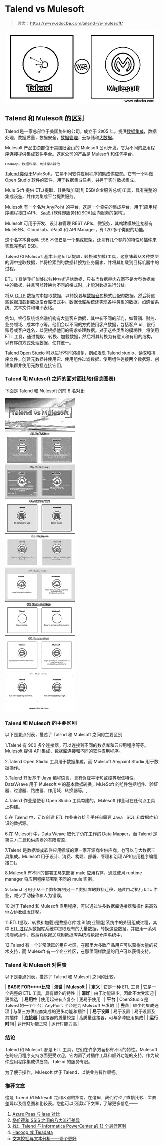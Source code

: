 # Talend vs Mulesoft

> 原文：<https://www.educba.com/talend-vs-mulesoft/>

![Talend vs Mulesoft](img/bde03d7dce09ecc49e705654cc59552d.png)



## Talend 和 Mulesoft 的区别

Talend 是一家总部位于美国加州的公司，成立于 2005 年。提供[数据集成](https://www.educba.com/modern-data-integration/)，数据处理，数据质量，数据安全，[数据管理](https://www.educba.com/database-management-system/)，云存储和[大数据](https://www.educba.com/big-data-vs-data-science/)。

Mulesoft 产品由总部位于美国旧金山的 Mulesoft 公司开发。它为不同的应用程序连接提供集成软件平台。这家公司的产品是 Mulesoft 和任何平台。

<small>Hadoop、数据科学、统计学&其他</small>

[Talend 类似于](https://www.educba.com/talend-tools/)MuleSoft，它是不同软件应用程序的集成供应商。它有一个叫做 Open Studio 软件的软件，用于数据集成任务，并用于实时数据集成。

Mule Soft 提供 ETL(提取、转换和加载)到 ESB(企业服务总线)工具，具有完整的集成设施，并作为集成平台提供服务。

Mulesoft 有一个名为 AnyPoint 的平台，这是一个领先的集成平台，用于(应用程序编程接口)API、 [SaaS](https://www.educba.com/what-is-software-as-a-service-saas/) (软件即服务)和 SOA(面向服务的架构)。

Mulesoft 可用于开发、设计和管理 REST APIs、微服务，其构建模块连接器有 MuleESB、Cloudhub、iPaaS 和 API Manager，有 120 多个类似的功能。

这个名字本身表明 ESB 不仅仅是一个集成框架，还具有几个额外的特性和插件来实现完整的 ESB。

Talend 和 Mulesoft 基本上是 ETL(提取、转换和加载)工具，这意味着从各种类型的源中提取数据，并将检索到的数据转换为业务需求，并将其加载到目标机器中的过程。

ETL 工具使我们能够以各种方式评估数据，只有当数据是内存而不是大型数据库中的数据，并且可以转换为不同的格式时，才能对数据进行分析。

将从 [OLTP](https://www.educba.com/what-is-oltp/) 数据库中提取数据，以转换要与[数据仓库](https://www.educba.com/big-data-vs-data-warehouse/)模式匹配的数据，然后将这些数据加载到数据库仓库模式中。数据仓库系统还实现各种类型的数据，如遗留系统、文本文件和电子表格。

例如，银行系统或金融机构有大量客户数据，其中有不同的部门，如营销、财务、业务领域、成本中心等。他们会以不同的方式使用客户数据，包括客户 id、银行账号或客户姓名，以便根据他们的需求处理数据。对于这些类型的模糊性，将使用 ETL 工具，通过提取、转换、加载数据，然后将其转换为有意义和有用的结构，以有序的方式处理数据，使其统一。

[Talend Open Studio](https://www.educba.com/talend-open-studio/) 可以进行不同的操作，例如发现 Talend studio、读取和排序文件、创建元数据并使用它、使用组件过滤数据、使用组件连接两个数据源、创建集群并使用元数据连接它们。

### Talend 和 Mulesoft 之间的面对面比较(信息图表)

下面是 Talend 和 Mulesoft 的前 8 名对比:

![Talend vs Mulesoft ](img/26242705b4400237a34487a20a0ddd2e.png)



### Talend 和 Mulesoft 的主要区别

以下是要点列表，描述了 Talend 和 Mulesoft 之间的主要区别:

1.Talend 有 900 多个连接器，可以连接到不同的数据库和云应用程序等等。Mulesoft 提供 API 集成、数据库连接和不同的软件应用程序。

2.Talend Open Studio 工具用于数据集成，而 Mulesoft Anypoint Studio 用于数据操作。

3.Talend 开发基于 [Java 编程语言](https://www.educba.com/java-programming-language-features/)，具有负载平衡和监控等增值特性。DataWeave 用于 Mulesoft 中的基本数据转换。MuleSoft 的组件包括组件、验证器、过滤器、路由器、作用域、转换器等。,

4.Talend 作业是使用 Open Studio 工具构建的。Mulesoft 作业可在任何点工具上构建。

5.在 Talend 中，可以创建 ETL 作业来连接几乎任何需要 Java、SQL 和数据库知识的数据源。

6.在 Mulesoft 中，Data Weave 取代了仍在工作的 Data Mapper，而 Talend 是第三方工具和供应商的有限资源。

7.Talend 是数据集成软件应用领域的第一家开源商业供应商，也可以与大数据工具集成。Mulesoft 用于设计、消费、构建、部署、管理和治理 API(应用程序编程接口)。

8.Mulesoft 有不同的部署策略来部署 mule 应用程序，通过使用 runtime manager 将应用程序部署到不同的 mule 实例。

9.Talend 可用于从一个数据库到另一个数据库的数据迁移，通过自动执行 ETL 作业，减少手动操作和人为错误。

10.对于 Talend 和 Mulesoft 应用程序，可以通过许多数据库连接器和操作来高效地安排数据库迁移。

11.ETL(提取、转换和加载)是数据仓库或 BI(商业智能)系统中的关键组成过程，其中 [ETL 过程](https://www.educba.com/etl-process/)从数据库系统中提取现有的大量数据，转换这些数据，并应用一系列规则或操作，然后将数据加载到数据库系统或数据仓库系统中。

12.Talend 有一个非常活跃的用户社区，在那里大多数产品用户可以获得大量的技术支持，而 Mulesoft 有一个企业社区，在那里同样数量的用户可以获得支持。

### Talend 和 Mulesoft 对照表

以下是要点列表，描述了 Talend 和 Mulesoft 之间的比较。

| **BASIS FOR****比较** | **演讲** | **Mulesoft** |
| **定义** | 它是一种 ETL 工具 | 它是一个完整的 ETL 工具，具有额外的特性 |
| **偏好** | 由于功能较少，因此不太受欢迎 | 更优选 |
| **易用性** | 使用起来有点复杂 | 更易于使用 |
| **平台** | OpenStudio 是 Talend 的一个平台 | AnyPoint 平台是为 Mulesoft 开发的 |
| **整合** | 较少的集成选项 | 与第三方供应商集成的更多功能和插件 |
| **易于设置** | 易于设置 | 易于设置及其插件 |
| **连接器** | 连接器的质量较差 | 高质量连接器，可与多种应用集成 |
| **运行时间** | 运行时功能正常 | 运行时能力高 |

### 结论

Talend 和 Mulesoft 都是 ETL 工具，它们在许多方面都有不同的特性。Mulesoft 在跨应用程序支持方面更受欢迎，它内置了对插件工具和额外功能的支持。作为软件应用程序集成供应商，Talend 的服务有限。

为了便于操作，Mulesoft 优于 Talend，以使业务操作顺畅。

### 推荐文章

这是 Talend 和 Mulesoft 之间区别的指南。在这里，我们讨论了直接比较、主要差异以及信息图和比较表。您也可以阅读以下文章，了解更多信息——

1.  [Azure Paas 与 Iaas 对比](https://www.educba.com/azure-paas-vs-iaas/)
2.  [塔伦德和 SSIS 之间的八大流行差异](https://www.educba.com/talend-vs-ssis/)
3.  [找出 Talend 与 Informatica PowerCenter 的 12 个最佳区别](https://www.educba.com/talend-vs-informatica-powercenter/)
4.  [Hadoop 或 Teradata](https://www.educba.com/hadoop-vs-teradata/)
5.  [文本挖掘与文本分析——哪个更好](https://www.educba.com/text-mining-vs-text-analytics/)





